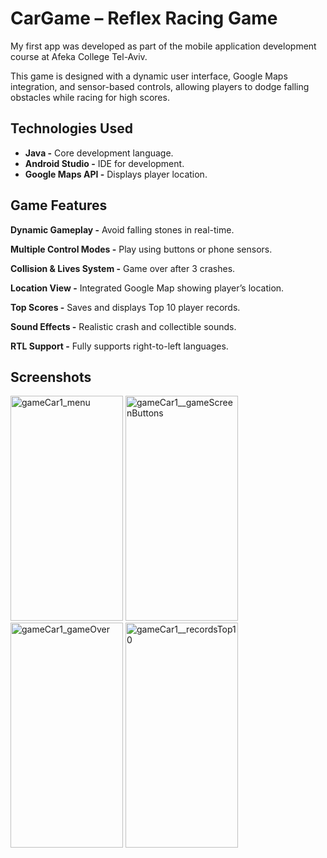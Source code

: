 # CarGame – Reflex Racing Game
My first app was developed as part of the mobile application development course at Afeka College Tel-Aviv.

This game is designed with a dynamic user interface, Google Maps integration, and sensor-based controls, allowing players to dodge falling obstacles while racing for high scores.

## Technologies Used
- **Java -** Core development language.
- **Android Studio -** IDE for development.
- **Google Maps API -** Displays player location.

## Game Features
**Dynamic Gameplay -** Avoid falling stones in real-time.

**Multiple Control Modes -** Play using buttons or phone sensors.

**Collision & Lives System -** Game over after 3 crashes.

**Location View -** Integrated Google Map showing player’s location.

**Top Scores -** Saves and displays Top 10 player records.

**Sound Effects -** Realistic crash and collectible sounds.

**RTL Support -** Fully supports right-to-left languages.

## Screenshots

<img src="https://github.com/user-attachments/assets/ad2cd115-ef18-4ed8-82b9-9b29fbb0297c" alt="gameCar1_menu" width="180" height="360">   
<img src="https://github.com/user-attachments/assets/1ec4c021-6e10-40c9-b2dd-795b1459bae7" alt="gameCar1__gameScreenButtons" width="180" height="360"> 
<img src="https://github.com/user-attachments/assets/d3e0f874-d3a8-44a1-b464-3902fd23176f" alt="gameCar1_gameOver" width="180" height="360"> 
<img src="https://github.com/user-attachments/assets/7fdf8757-355e-4abf-907d-c82a19331bb2" alt="gameCar1__recordsTop10" width="180" height="360"> 





